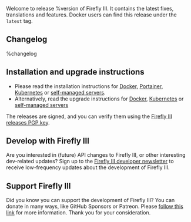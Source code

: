 Welcome to release %version of Firefly III. It contains the latest fixes, translations and features. Docker users can find this release under the `latest` tag.

## Changelog

%changelog

## Installation and upgrade instructions

* Please read the installation instructions for [Docker](https://docs.firefly-iii.org/how-to/firefly-iii/installation/docker/), [Portainer](https://docs.firefly-iii.org/how-to/firefly-iii/installation/portainer/), [Kubernetes](https://docs.firefly-iii.org/how-to/firefly-iii/installation/kubernetes/) or [self-managed servers](https://docs.firefly-iii.org/how-to/firefly-iii/installation/self-managed/).
* Alternatively, read the upgrade instructions for [Docker](https://docs.firefly-iii.org/how-to/firefly-iii/upgrade/docker/), [Kubernetes](https://docs.firefly-iii.org/how-to/firefly-iii/upgrade/kubernetes/) or [self-managed servers](https://docs.firefly-iii.org/how-to/firefly-iii/upgrade/self-managed/)

The releases are signed, and you can verify them using the [Firefly III releases PGP key](https://docs.firefly-iii.org/explanation/more-information/signatures/).

## Develop with Firefly III

Are you interested in (future) API changes to Firefly III, or other interesting dev-related updates? Sign up to the [Firefly III developer newsletter](https://firefly-iii.kit.com/dev) to receive low-frequency updates about the development of Firefly III.

## Support Firefly III

Did you know you can support the development of Firefly III? You can donate in many ways, like GitHub Sponsors or Patreon. Please [follow this link](https://bit.ly/donate-to-Firefly-III) for more information. Thank you for your consideration.
